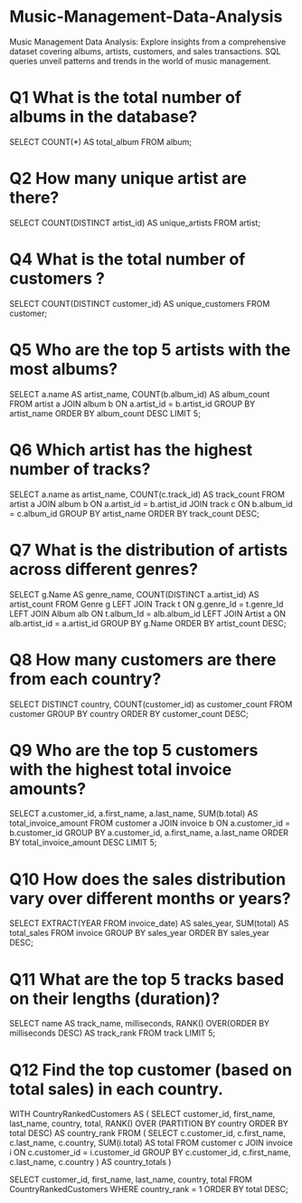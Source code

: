 # Music-Management-Data-Analysis
Music Management Data Analysis: Explore insights from a comprehensive dataset covering albums, artists, customers, and sales transactions. SQL queries unveil patterns and trends in the world of music management.

# Q1 What is the total number of albums in the database?

SELECT COUNT(*) AS total_album
FROM album;

# Q2 How many unique artist are there?

SELECT COUNT(DISTINCT artist_id) AS unique_artists
FROM artist;

# Q4 What is the total number of customers ?

SELECT COUNT(DISTINCT customer_id) AS unique_customers
FROM customer;

# Q5 Who are the top 5 artists with the most albums?

SELECT a.name AS artist_name, COUNT(b.album_id) AS album_count
FROM artist a
JOIN album b
ON a.artist_id = b.artist_id
GROUP BY artist_name
ORDER BY album_count DESC
LIMIT 5;

# Q6 Which artist has the highest number of tracks?

SELECT a.name as artist_name, COUNT(c.track_id) AS track_count
FROM artist a 
JOIN album b 
ON a.artist_id = b.artist_id
JOIN track c 
ON b.album_id = c.album_id
GROUP BY artist_name
ORDER BY track_count DESC;

# Q7 What is the distribution of artists across different genres?

SELECT g.Name AS genre_name, COUNT(DISTINCT a.artist_id) AS artist_count
FROM Genre g
LEFT JOIN Track t ON g.genre_Id = t.genre_Id
LEFT JOIN Album alb ON t.album_Id = alb.album_id
LEFT JOIN Artist a ON alb.artist_id = a.artist_id
GROUP BY g.Name
ORDER BY artist_count DESC;

# Q8 How many customers are there from each country?

SELECT DISTINCT country, COUNT(customer_id) as customer_count
FROM customer
GROUP BY country
ORDER BY customer_count DESC;

# Q9 Who are the top 5 customers with the highest total invoice amounts?

SELECT a.customer_id, a.first_name, a.last_name, SUM(b.total) AS total_invoice_amount
FROM customer a
JOIN invoice b ON a.customer_id = b.customer_id
GROUP BY a.customer_id, a.first_name, a.last_name
ORDER BY total_invoice_amount DESC
LIMIT 5;

# Q10 How does the sales distribution vary over different months or years?

SELECT 
	EXTRACT(YEAR FROM invoice_date) AS sales_year, 
	SUM(total) AS total_sales
FROM invoice
GROUP BY sales_year
ORDER BY sales_year DESC;
	
# Q11 What are the top 5 tracks based on their lengths (duration)?

SELECT name AS track_name, milliseconds,
RANK() OVER(ORDER BY milliseconds DESC) AS track_rank
FROM track
LIMIT 5;

# Q12 Find the top customer (based on total sales) in each country.

WITH CountryRankedCustomers AS (
    SELECT
        customer_id,
        first_name,
        last_name,
        country,
        total,
        RANK() OVER (PARTITION BY country ORDER BY total DESC) AS country_rank
    FROM (
        SELECT
            c.customer_id,
            c.first_name,
            c.last_name,
            c.country, 
            SUM(i.total) AS total
        FROM
            customer c
            JOIN invoice i ON c.customer_id = i.customer_id
        GROUP BY
            c.customer_id,
            c.first_name,
            c.last_name,
            c.country
    ) AS country_totals
)

SELECT
    customer_id,
    first_name,
    last_name,
    country,
    total
FROM CountryRankedCustomers
WHERE country_rank = 1
ORDER BY total DESC;
